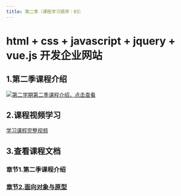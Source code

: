 ```yaml
---
title: 第二季（课程学习顺序：03） 
---
```

# html + css + javascript + jquery + vue.js 开发企业网站
## 1.第二季课程介绍
[![](/hear.jpg '第二学期第二季课程介绍，点击查看')](https://www.bilibili.com/video/BV1YY411679o/?vd_source=9a6ee0d7e6c1657e4a7381c1f8f18f4b)
## 2.课程视频学习
[学习课程完整视频](https://study.163.com/course/courseMain.htm?courseId=1213374826&share=2&shareId=480000002289674 '点击学习课程完整视频')
## 3.查看课程文档
### 章节1.第二季课程介绍 
### <a href="/secondless/w-b/面向对象与原型" target="_blank" title="点击查看课程文档">章节2.面向对象与原型</a>